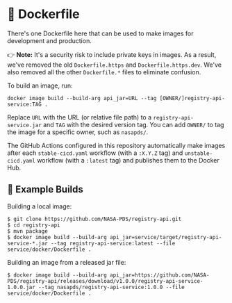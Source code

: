# 🚢 Dockerfile

There's one Dockerfile here that can be used to make images for development and production.

👉 **Note:** It's a security risk to include private keys in images. As a result, we've removed the old `Dockerfile.https` and `Dockerfile.https.dev`. We've also removed all the other `Dockerfile.*` files to eliminate confusion.

To build an image, run:

    docker image build --build-arg api_jar=URL --tag [OWNER/]registry-api-service:TAG .

Replace `URL` with the URL (or relative file path) to a `registry-api-service.jar` and `TAG` with the desired version tag. You can add `OWNER/` to tag the image for a specific owner, such as `nasapds/`.

The GitHub Actions configured in this repository automatically make images after each `stable-cicd.yaml` workflow (with a `:X.Y.Z` tag) and `unstable-cicd.yaml` workflow (with a `:latest` tag) and publishes them to the Docker Hub.


## 🧱 Example Builds

Building a local image:
```console
$ git clone https://github.com/NASA-PDS/registry-api.git
$ cd registry-api
$ mvn package
$ docker image build --build-arg api_jar=service/target/registry-api-service-*.jar --tag registry-api-service:latest --file service/docker/Dockerfile .
```

Building an image from a released jar file:
```console
$ docker image build --build-arg api_jar=https://github.com/NASA-PDS/registry-api/releases/download/v1.0.0/registry-api-service-1.0.0.jar --tag nasapds/registry-api-service:1.0.0 --file service/docker/Dockerfile .
```
